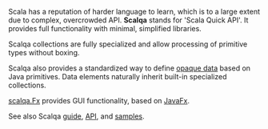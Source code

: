 Scala has a reputation of harder language to learn, which is to a large extent due to complex, overcrowded API.
**Scalqa** stands for 'Scala Quick API'. It provides full functionality with minimal, simplified libraries. 

Scalqa collections are fully specialized and allow processing of primitive types without boxing.

Scalqa also provides a standardized way to define [opaque data](https://scalqa.github.io/Guide/Features/Data.html)
based on Java primitives. Data elements naturally inherit built-in specialized collections.

[scalqa.Fx](https://scalqa.github.io/api/scalqa/Fx$.html) provides GUI functionality, based on [JavaFx](https://openjfx.io).

See also Scalqa [guide](https://scalqa.github.io/Guide/index.html),
                [API](https://scalqa.github.io/api/scalqa.html), and
                [samples](https://github.com/scalqa/samples).

